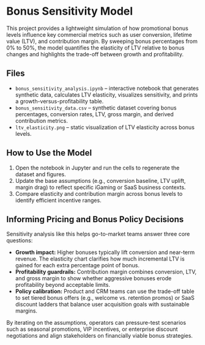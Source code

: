 # Bonus Sensitivity Model

This project provides a lightweight simulation of how promotional bonus levels influence key commercial metrics such as user conversion, lifetime value (LTV), and contribution margin. By sweeping bonus percentages from 0% to 50%, the model quantifies the elasticity of LTV relative to bonus changes and highlights the trade-off between growth and profitability.

## Files
- `bonus_sensitivity_analysis.ipynb` – interactive notebook that generates synthetic data, calculates LTV elasticity, visualizes sensitivity, and prints a growth-versus-profitability table.
- `bonus_sensitivity_data.csv` – synthetic dataset covering bonus percentages, conversion rates, LTV, gross margin, and derived contribution metrics.
- `ltv_elasticity.png` – static visualization of LTV elasticity across bonus levels.

## How to Use the Model
1. Open the notebook in Jupyter and run the cells to regenerate the dataset and figures.
2. Update the base assumptions (e.g., conversion baseline, LTV uplift, margin drag) to reflect specific iGaming or SaaS business contexts.
3. Compare elasticity and contribution margin across bonus levels to identify efficient incentive ranges.

## Informing Pricing and Bonus Policy Decisions
Sensitivity analysis like this helps go-to-market teams answer three core questions:
- **Growth impact:** Higher bonuses typically lift conversion and near-term revenue. The elasticity chart clarifies how much incremental LTV is gained for each extra percentage point of bonus.
- **Profitability guardrails:** Contribution margin combines conversion, LTV, and gross margin to show whether aggressive bonuses erode profitability beyond acceptable limits.
- **Policy calibration:** Product and CRM teams can use the trade-off table to set tiered bonus offers (e.g., welcome vs. retention promos) or SaaS discount ladders that balance user acquisition goals with sustainable margins.

By iterating on the assumptions, operators can pressure-test scenarios such as seasonal promotions, VIP incentives, or enterprise discount negotiations and align stakeholders on financially viable bonus strategies.
